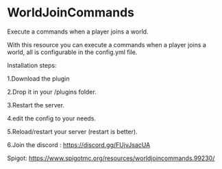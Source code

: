 # WorldJoinCommands
Execute a commands when a player joins a world.


With this resource you can execute a commands when a player joins a world, all is configurable in the config.yml file.

Installation steps:

1.Download the plugin

2.Drop it in your /plugins folder.

3.Restart the server.

4.edit the config to your needs.

5.Reload/restart your server (restart is better).

6.Join the discord : https://discord.gg/FUjvJsacUA


Spigot: https://www.spigotmc.org/resources/worldjoincommands.99230/
